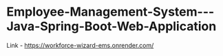 # Employee-Management-System---Java-Spring-Boot-Web-Application
Link - https://workforce-wizard-ems.onrender.com/
